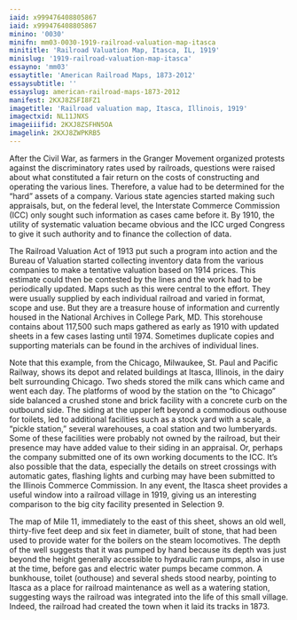 ```yaml
---
iaid: x999476408805867
iaid: x999476408805867
minino: '0030'
minifn: mm03-0030-1919-railroad-valuation-map-itasca
minititle: 'Railroad Valuation Map, Itasca, IL, 1919'
minislug: '1919-railroad-valuation-map-itasca'
essayno: 'mm03'
essaytitle: 'American Railroad Maps, 1873-2012'
essaysubtitle: ''
essayslug: american-railroad-maps-1873-2012
manifest: 2KXJ8ZSFI8FZ1
imagetitle: 'Railroad valuation map, Itasca, Illinois, 1919'
imagectxid: NL11JNXS
imageiiifid: 2KXJ8ZSFHN5OA
imagelink: 2KXJ8ZWPKRB5
---
```

After the Civil War, as farmers in the Granger Movement organized protests against the discriminatory rates used by railroads, questions were raised about what constituted a fair return on the costs of constructing and operating the various lines. Therefore, a value had to be determined for the “hard” assets of a company. Various state agencies started making such appraisals, but, on the federal level, the Interstate Commerce Commission (ICC) only sought such information as cases came before it. By 1910, the utility of systematic valuation became obvious and the ICC urged Congress to give it such authority and to finance the collection of data. 

The Railroad Valuation Act of 1913 put such a program into action and the Bureau of Valuation started collecting inventory data from the various companies to make a tentative valuation based on 1914 prices. This estimate could then be contested by the lines and the work had to be periodically updated. Maps such as this were central to the effort. They were usually supplied by each individual railroad and varied in format, scope and use. But they are a treasure house of information and currently housed in the National Archives in College Park, MD. This storehouse contains about 117,500 such maps gathered as early as 1910 with updated sheets in a few cases lasting until 1974. Sometimes duplicate copies and supporting materials can be found in the archives of individual lines. 

Note that this example, from the Chicago, Milwaukee, St. Paul and Pacific Railway, shows its depot and related buildings at Itasca, Illinois, in the dairy belt surrounding Chicago. Two sheds stored the milk cans which came and went each day. The platforms of wood by the station on the “to Chicago” side balanced a crushed stone and brick facility with a concrete curb on the outbound side. The siding at the upper left beyond a commodious outhouse for toilets, led to additional facilities such as a stock yard with a scale, a “pickle station,” several warehouses, a coal station and two lumberyards. Some of these facilities were probably not owned by the railroad, but their presence may have added value to their siding in an appraisal. Or, perhaps the company submitted one of its own working documents to the ICC. It’s also possible that the data, especially the details on street crossings with automatic gates, flashing lights and curbing may have been submitted to the Illinois Commerce Commission. In any event, the Itasca sheet provides a useful window into a railroad village in 1919, giving us an interesting comparison to the big city facility presented in Selection 9. 

The map of Mile 11, immediately to the east of this sheet, shows an old well, thirty-five feet deep and six feet in diameter, built of stone, that had been used to provide water for the boilers on the steam locomotives. The depth of the well suggests that it was pumped by hand because its depth was just beyond the height generally accessible to hydraulic ram pumps, also in use at the time, before gas and electric water pumps became common. A bunkhouse, toilet (outhouse) and several sheds stood nearby, pointing to Itasca as a place for railroad maintenance as well as a watering station, suggesting ways the railroad was integrated into the life of this small village. Indeed, the railroad had created the town when it laid its tracks in 1873.

